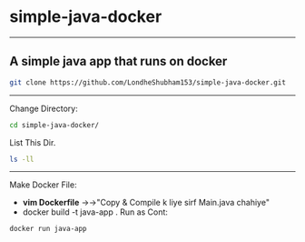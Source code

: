# simple-java-docker
---
A simple java app that runs on docker 
---
```bash
git clone https://github.com/LondheShubham153/simple-java-docker.git
```
----
Change Directory:
```bash
cd simple-java-docker/
```
List This Dir.
```bash
ls -ll
```
---
Make Docker File:
- **vim Dockerfile** →→"Copy & Compile k liye sirf Main.java chahiye"
- docker build -t java-app .
Run as Cont:
```bash
docker run java-app
```
